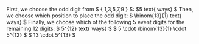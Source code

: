 First, we choose the odd digit from $ { 1,3,5,7,9 } $: $5 text{ ways} $ 
Then, we choose which position to place the odd digit: $ \binom{13}{1} text{ ways} $ 
Finally, we choose which of the following 5 event digits for the remaining 12 digits: $ 5^{12} text{ ways} $ 
$ 5 \cdot \binom{13}{1} \cdot 5^{12} $
$ 13 \cdot 5^{13} $
